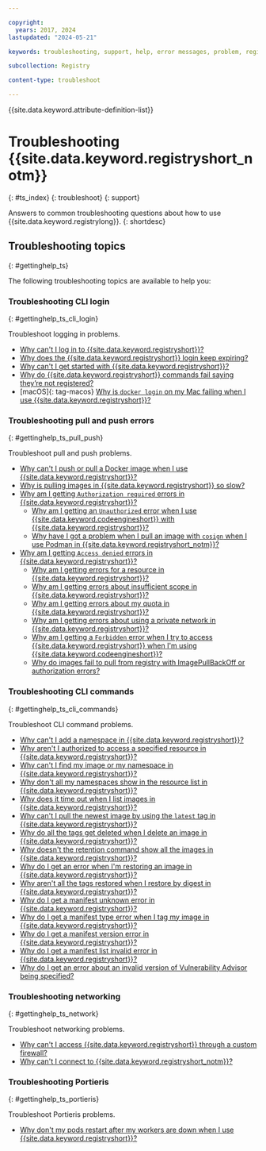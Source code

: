 ```yaml
---

copyright:
  years: 2017, 2024
lastupdated: "2024-05-21"

keywords: troubleshooting, support, help, error messages, problem, registry, support ticket, ticket

subcollection: Registry

content-type: troubleshoot

---
```


{{site.data.keyword.attribute-definition-list}}

# Troubleshooting {{site.data.keyword.registryshort_notm}}
{: #ts_index}
{: troubleshoot}
{: support}

Answers to common troubleshooting questions about how to use {{site.data.keyword.registrylong}}.
{: shortdesc}

## Troubleshooting topics
{: #gettinghelp_ts}

The following troubleshooting topics are available to help you:

### Troubleshooting CLI login
{: #gettinghelp_ts_cli_login}

Troubleshoot logging in problems.

- [Why can't I log in to {{site.data.keyword.registryshort}}?](/docs/Registry?topic=Registry-troubleshoot-login)
- [Why does the {{site.data.keyword.registryshort}} login keep expiring?](/docs/Registry?topic=Registry-troubleshoot-login-expire)
- [Why can't I get started with {{site.data.keyword.registryshort}}?](/docs/Registry?topic=Registry-troubleshoot-get-started)
- [Why do {{site.data.keyword.registryshort}} commands fail saying they’re not registered?](/docs/Registry?topic=Registry-troubleshoot-login-error)
- [macOS]{: tag-macos} [Why is `docker login` on my Mac failing when I use {{site.data.keyword.registryshort}}?](/docs/Registry?topic=Registry-troubleshoot-docker-mac)

### Troubleshooting pull and push errors
{: #gettinghelp_ts_pull_push}

Troubleshoot pull and push problems.

- [Why can't I push or pull a Docker image when I use {{site.data.keyword.registryshort}}?](/docs/Registry?topic=Registry-troubleshoot-push-pull-docker)
- [Why is pulling images in {{site.data.keyword.registryshort}} so slow?](/docs/Registry?topic=Registry-troubleshoot-pull-performance)
- [Why am I getting `Authorization required` errors in {{site.data.keyword.registryshort}}?](/docs/Registry?topic=Registry-troubleshoot-auth-req)
    - [Why am I getting an `Unauthorized` error when I use {{site.data.keyword.codeengineshort}} with {{site.data.keyword.registryshort}}?](/docs/Registry?topic=Registry-troubleshoot-unauthorized-ce)
    - [Why have I got a problem when I pull an image with `cosign` when I use Podman in {{site.data.keyword.registryshort_notm}}?](/docs/Registry?topic=Registry-troubleshoot-cosign-podman)
- [Why am I getting `Access denied` errors in {{site.data.keyword.registryshort}}?](/docs/Registry?topic=Registry-troubleshoot-access-denied)
    - [Why am I getting errors for a resource in {{site.data.keyword.registryshort}}?](/docs/Registry?topic=Registry-troubleshoot-resource)
    - [Why am I getting errors about insufficient scope in {{site.data.keyword.registryshort}}?](/docs/Registry?topic=Registry-troubleshoot-scope)
    - [Why am I getting errors about my quota in {{site.data.keyword.registryshort}}?](/docs/Registry?topic=Registry-troubleshoot-quota)
    - [Why am I getting errors about using a private network in {{site.data.keyword.registryshort}}?](/docs/Registry?topic=Registry-troubleshoot-private)
    - [Why am I getting a `Forbidden` error when I try to access {{site.data.keyword.registryshort}} when I'm using {{site.data.keyword.codeengineshort}}?](/docs/Registry?topic=Registry-troubleshoot-forbidden-ce)
    - [Why do images fail to pull from registry with ImagePullBackOff or authorization errors?](/docs/Registry?topic=Registry-ts-app-image-pull)

### Troubleshooting CLI commands
{: #gettinghelp_ts_cli_commands}

Troubleshoot CLI command problems.

- [Why can't I add a namespace in {{site.data.keyword.registryshort}}?](/docs/Registry?topic=Registry-troubleshoot-add-namespace)
- [Why aren't I authorized to access a specified resource in {{site.data.keyword.registryshort}}?](/docs/Registry?topic=Registry-troubleshoot-namespace-auth)
- [Why can't I find my image or my namespace in {{site.data.keyword.registryshort}}?](/docs/Registry?topic=Registry-troubleshoot-image-find)
- [Why don't all my namespaces show in the resource list in {{site.data.keyword.registryshort}}?](/docs/Registry?topic=Registry-troubleshoot-namespace-resource-list)
- [Why does it time out when I list images in {{site.data.keyword.registryshort}}?](/docs/Registry?topic=Registry-troubleshoot-image-timeout)
- [Why can't I pull the newest image by using the `latest` tag in {{site.data.keyword.registryshort}}?](/docs/Registry?topic=Registry-troubleshoot-docker-latest)
- [Why do all the tags get deleted when I delete an image in {{site.data.keyword.registryshort}}?](/docs/Registry?topic=Registry-troubleshoot-image-rm)
- [Why doesn't the retention command show all the images in {{site.data.keyword.registryshort}}?](/docs/Registry?topic=Registry-troubleshoot-image-list-retention)
- [Why do I get an error when I'm restoring an image in {{site.data.keyword.registryshort}}?](/docs/Registry?topic=Registry-troubleshoot-image-restore)
- [Why aren't all the tags restored when I restore by digest in {{site.data.keyword.registryshort}}?](/docs/Registry?topic=Registry-troubleshoot-image-restore-digest)
- [Why do I get a manifest unknown error in {{site.data.keyword.registryshort}}?](/docs/Registry?topic=Registry-troubleshoot-manifest-unknown)
- [Why do I get a manifest type error when I tag my image in {{site.data.keyword.registryshort}}?](/docs/Registry?topic=Registry-troubleshoot-manifest-error-type)
- [Why do I get a manifest version error in {{site.data.keyword.registryshort}}?](/docs/Registry?topic=Registry-troubleshoot-manifest-error-version)
- [Why do I get a manifest list invalid error in {{site.data.keyword.registryshort}}?](/docs/Registry?topic=Registry-troubleshoot-manifest-list-error)
- [Why do I get an error about an invalid version of Vulnerability Advisor being specified?](/docs/Registry?topic=Registry-troubleshoot-va-version-error)

### Troubleshooting networking
{: #gettinghelp_ts_network}

Troubleshoot networking problems.

- [Why can't I access {{site.data.keyword.registryshort}} through a custom firewall?](/docs/Registry?topic=Registry-troubleshoot-firewall)
- [Why can't I connect to {{site.data.keyword.registryshort_notm}}?](/docs/Registry?topic=Registry-troubleshoot-connect)

### Troubleshooting Portieris
{: #gettinghelp_ts_portieris}

Troubleshoot Portieris problems.

- [Why don't my pods restart after my workers are down when I use {{site.data.keyword.registryshort}}?](/docs/Registry?topic=Registry-troubleshoot-pods)
